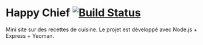 Happy Chief [![Build Status](https://travis-ci.org/Romakita/happy-chief.svg?branch=master)](https://travis-ci.org/Romakita/happy-chief)
===========

Mini site sur des recettes de cuisine. Le projet est développé avec Node.js + Express + Yeoman.


